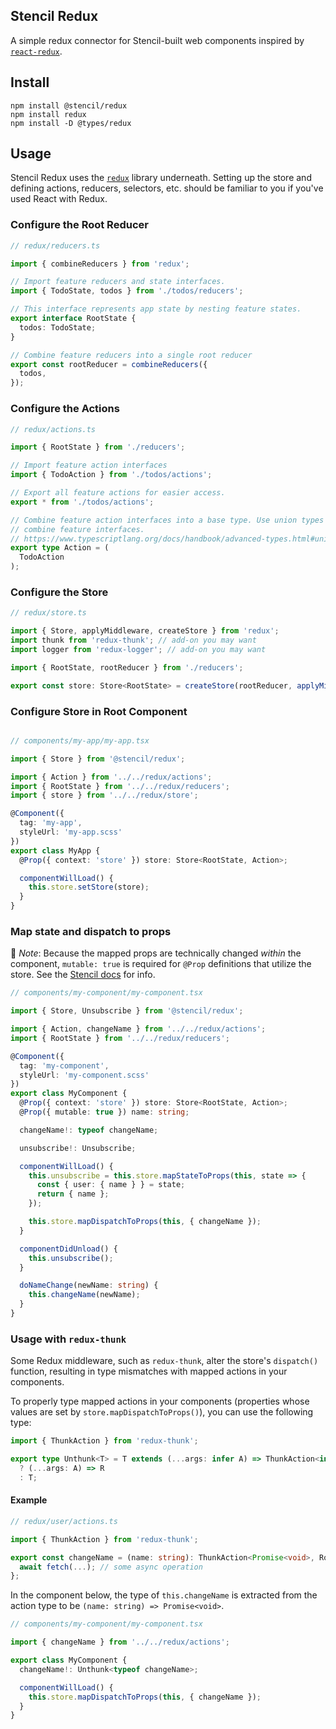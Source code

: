 ## Stencil Redux

A simple redux connector for Stencil-built web components inspired by [`react-redux`](https://github.com/reduxjs/react-redux).

## Install

```
npm install @stencil/redux
npm install redux
npm install -D @types/redux
```

## Usage

Stencil Redux uses the [`redux`](https://github.com/reduxjs/redux/) library underneath. Setting up the store and defining actions, reducers, selectors, etc. should be familiar to you if you've used React with Redux.

### Configure the Root Reducer

```typescript
// redux/reducers.ts

import { combineReducers } from 'redux';

// Import feature reducers and state interfaces.
import { TodoState, todos } from './todos/reducers';

// This interface represents app state by nesting feature states.
export interface RootState {
  todos: TodoState;
}

// Combine feature reducers into a single root reducer
export const rootReducer = combineReducers({
  todos,
});
```

### Configure the Actions

```typescript
// redux/actions.ts

import { RootState } from './reducers';

// Import feature action interfaces
import { TodoAction } from './todos/actions';

// Export all feature actions for easier access.
export * from './todos/actions';

// Combine feature action interfaces into a base type. Use union types to
// combine feature interfaces.
// https://www.typescriptlang.org/docs/handbook/advanced-types.html#union-types
export type Action = (
  TodoAction
);
```

### Configure the Store

```typescript
// redux/store.ts

import { Store, applyMiddleware, createStore } from 'redux';
import thunk from 'redux-thunk'; // add-on you may want
import logger from 'redux-logger'; // add-on you may want

import { RootState, rootReducer } from './reducers';

export const store: Store<RootState> = createStore(rootReducer, applyMiddleware(thunk, logger));
```

### Configure Store in Root Component

```typescript

// components/my-app/my-app.tsx

import { Store } from '@stencil/redux';

import { Action } from '../../redux/actions';
import { RootState } from '../../redux/reducers';
import { store } from '../../redux/store';

@Component({
  tag: 'my-app',
  styleUrl: 'my-app.scss'
})
export class MyApp {
  @Prop({ context: 'store' }) store: Store<RootState, Action>;

  componentWillLoad() {
    this.store.setStore(store);
  }
}
```

### Map state and dispatch to props

:memo: *Note*: Because the mapped props are technically changed *within* the component, `mutable: true` is required for `@Prop` definitions that utilize the store. See the [Stencil docs](https://stenciljs.com/docs/properties#prop-value-mutability) for info.

```typescript
// components/my-component/my-component.tsx

import { Store, Unsubscribe } from '@stencil/redux';

import { Action, changeName } from '../../redux/actions';
import { RootState } from '../../redux/reducers';

@Component({
  tag: 'my-component',
  styleUrl: 'my-component.scss'
})
export class MyComponent {
  @Prop({ context: 'store' }) store: Store<RootState, Action>;
  @Prop({ mutable: true }) name: string;

  changeName!: typeof changeName;

  unsubscribe!: Unsubscribe;

  componentWillLoad() {
    this.unsubscribe = this.store.mapStateToProps(this, state => {
      const { user: { name } } = state;
      return { name };
    });

    this.store.mapDispatchToProps(this, { changeName });
  }

  componentDidUnload() {
    this.unsubscribe();
  }

  doNameChange(newName: string) {
    this.changeName(newName);
  }
}
```

### Usage with `redux-thunk`

Some Redux middleware, such as `redux-thunk`, alter the store's `dispatch()` function, resulting in type mismatches with mapped actions in your components.

To properly type mapped actions in your components (properties whose values are set by `store.mapDispatchToProps()`), you can use the following type:

```typescript
import { ThunkAction } from 'redux-thunk';

export type Unthunk<T> = T extends (...args: infer A) => ThunkAction<infer R, any, any, any>
  ? (...args: A) => R
  : T;
```

#### Example

```typescript
// redux/user/actions.ts

import { ThunkAction } from 'redux-thunk';

export const changeName = (name: string): ThunkAction<Promise<void>, RootState, void, Action> => async (dispatch, getState) => {
  await fetch(...); // some async operation
};
```

In the component below, the type of `this.changeName` is extracted from the action type to be `(name: string) => Promise<void>`.

```typescript
// components/my-component/my-component.tsx

import { changeName } from '../../redux/actions';

export class MyComponent {
  changeName!: Unthunk<typeof changeName>;

  componentWillLoad() {
    this.store.mapDispatchToProps(this, { changeName });
  }
}
```
